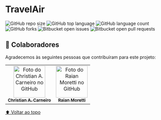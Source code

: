 # TravelAir
![GitHub repo size](https://img.shields.io/github/repo-size/horakhy/TravelAir?style=for-the-badge)
![GitHub top language](https://img.shields.io/github/languages/top/horakhy/TravelAir?style=for-the-badge)
![GitHub language count](https://img.shields.io/github/languages/count/horakhy/TravelAir?style=for-the-badge)
![GitHub forks](https://img.shields.io/github/forks/horakhy/TravelAir?style=for-the-badge)
![Bitbucket open issues](https://img.shields.io/bitbucket/issues/horakhy/TravelAir?style=for-the-badge)
![Bitbucket open pull requests](https://img.shields.io/bitbucket/pr-raw/horakhy/TravelAir?style=for-the-badge)

## 🤝 Colaboradores

Agradecemos às seguintes pessoas que contribuíram para este projeto:

<table>
  <tr>
    <td align="center">
      <a href="https://github.com/horakhy/">
        <img src="https://avatars.githubusercontent.com/u/62550733?v=4" width="100px;" alt="Foto do Christian A. Carneiro no GitHub"/><br>
        <sub>
          <b>Christian A. Carneiro</b>
        </sub>
      </a>
    </td>
    <td align="center">
      <a href="https://github.com/Raian-Moretti/">
        <img src="https://avatars.githubusercontent.com/u/48537653?v=4" width="100px;" alt="Foto do Raian Moretti no GitHub"/><br>
        <sub>
          <b>Raian Moretti</b>
        </sub>
      </a>
    </td>
  </tr>
</table>

[⬆ Voltar ao topo](#TravelAir)<br>
